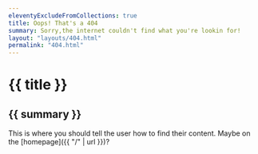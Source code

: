 ```yaml
---
eleventyExcludeFromCollections: true
title: Oops! That's a 404
summary: Sorry,the internet couldn't find what you're lookin for!
layout: "layouts/404.html"
permalink: "404.html"
---
```



# {{ title }}

## {{ summary }}

This is where you should tell the user how to find their content. Maybe on the [homepage]({{ "/" | url }})?
